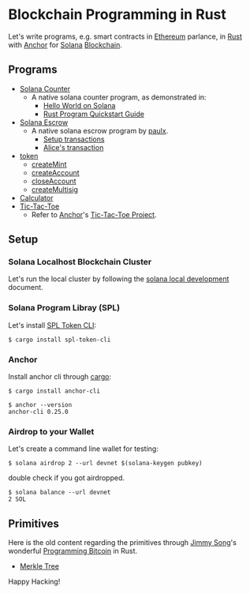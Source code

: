 # Blockchain Programming in Rust

[ethereum]: https://ethereum.org/en/
[rust]: https://www.rust-lang.org/
[anchor]: https://book.anchor-lang.com/
[solana]: https://solana.com/
[blockchain]: https://en.wikipedia.org/wiki/Blockchain

Let's write programs, e.g. smart contracts in [Ethereum] parlance,
in [Rust] with [Anchor] for [Solana] [Blockchain].

## Programs

[solana-program]: https://lib.rs/crates/solana-program
[tic-tac-toe project]: https://www.anchor-lang.com/docs/tic-tac-toe
[paulx]: https://paulx.dev/blog/2021/01/14/programming-on-solana-an-introduction/

- [Solana Counter](solana-counter)
  - A native solana counter program, as demonstrated in:
    - [Hello World on Solana](https://github.com/solana-labs/example-helloworld)
    - [Rust Program Quickstart Guide](https://docs.solana.com/getstarted/rust)
- [Solana Escrow](solana-escrow/program/src/)
  - A native solana escrow program by [paulx].
    - [Setup transactions](solana-escrow/scripts/src/setup.ts)
    - [Alice's transaction](solana-escrow/scripts/src/alice.ts)
- [token](token)
  - [createMint](token/001-createMint.js)
  - [createAccount](token/002-createAccount.js)
  - [closeAccount](token/003-closeAccount.js)
  - [createMultisig](token/004-createMultisig.js)
- [Calculator](calc/programs/calc/src/lib.rs)
- [Tic-Tac-Toe](t3/programs/t3/src/lib.rs)
  - Refer to [Anchor]'s [Tic-Tac-Toe Project].

## Setup

### Solana Localhost Blockchain Cluster

[solana local development]: https://docs.solana.com/getstarted/local

Let's run the local cluster by following the [solana local development]
document.

### Solana Program Libray (SPL)

[solana cli]: https://docs.solana.com/cli/install-solana-cli-tools
[spl token cli]: https://lib.rs/crates/spl-token

Let's install [SPL Token CLI]:

```
$ cargo install spl-token-cli
```

### Anchor

[cargo]: https://doc.rust-lang.org/cargo/commands/cargo-install.html

Install anchor cli through [cargo]:

```
$ cargo install anchor-cli
```
```
$ anchor --version
anchor-cli 0.25.0
```

### Airdrop to your Wallet

Let's create a command line wallet for testing:

```
$ solana airdrop 2 --url devnet $(solana-keygen pubkey)
```
double check if you got airdropped.

```
$ solana balance --url devnet
2 SOL
```

## Primitives

[jimmy song]: https://programmingbitcoin.com/
[programming bitcoin]: https://programmingbitcoin.com/programming-bitcoin-book/
[learning merkel tree]: https://github.com/melekes/merkle-tree-rs/
[learning merkel tree 2]: https://dev.to/msedzins/learning-rust-merkel-tree-9p

Here is the old content regarding the primitives through [Jimmy Song]'s
wonderful [Programming Bitcoin] in Rust.

- [Merkle Tree](ch11/merkle/src/lib.rs)

Happy Hacking!
